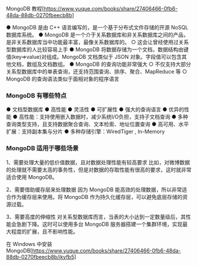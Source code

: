 MongoDB 教程[https://www.yuque.com/books/share/27406466-0fb6-48da-88db-0270fbeecb8b]

● MongoDB 是由 C++ 语言编写的，是一个基于分布式文件存储的开源 NoSQL 数据库系统。
● MongoDB 是一个介于关系数据库和非关系数据库之间的产品，是非关系数据库当中功能最丰富，最像关系数据库的。
  ○ 这会让曾经使用过关系型数据库的人比较容易上手
● MongoDB 将数据存储为一个文档，数据结构由键值(key=>value)对组成。MongoDB 文档类似于 JSON 对象。字段值可以包含其他文档，数组及文档数组。
● MongoDB 的查询功能非常强大
  ○ 不仅支持大部分关系型数据库中的单表查询，还支持范围查询、排序、聚合、MapReduce 等
  ○ MongoDB 的查询语法类似于面相对象的程序语言

### MongoDB 有哪些特点
● 文档型数据库
● 高性能
● 灵活性
● 可扩展性
● 强大的查询语言
● 优异的性能
● 高性能：支持使用嵌入数据时，减少系统I/O负担，支持子文档查询
● 多种查询类型支持，且支持数据聚合查询、文本检索、地址位置查询
● 高可用、水平扩展：支持副本集与分片
● 多种存储引擎：WiredTiger , In-Memory

### MongoDB 适用于哪些场景
1、需要处理大量的低价值数据，且对数据处理性能有较高要求
比如，对微博数据的处理就不需要太高的事务性，但是对数据的存取性能有很高的要求，这时就非常适合使用 MongoDB。

2、需要借助缓存层来处理数据
因为 MongoDB 能高效的处理数据，所以非常适合作为缓存层来使用。将 MongoDB 作为持久化缓存层，可以避免底层存储的资源过载。

3、需要高度的伸缩性
对关系型数据库而言，当表的大小达到一定数量级后，其性能会急剧下降。这时可以使用多台 MongoDB 服务器搭建一个集群环境，实现最大程度的扩展，且不影响性能。

在 Windows 中安装MongoDB[https://www.yuque.com/books/share/27406466-0fb6-48da-88db-0270fbeecb8b/ikyfb5]